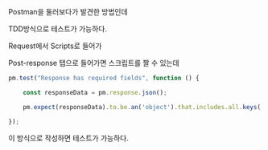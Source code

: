 Postman을 둘러보다가 발견한 방법인데

TDD방식으로 테스트가 가능하다.

Request에서 Scripts로 들어가

Post-response 탭으로 들어가면 스크립트를 짤 수 있는데

```javascript
pm.test("Response has required fields", function () {

    const responseData = pm.response.json();

    pm.expect(responseData).to.be.an('object').that.includes.all.keys('id', 'createDate', 'modifyDate', 'content');

});
```
이 방식으로 작성하면 테스트가 가능하다.
